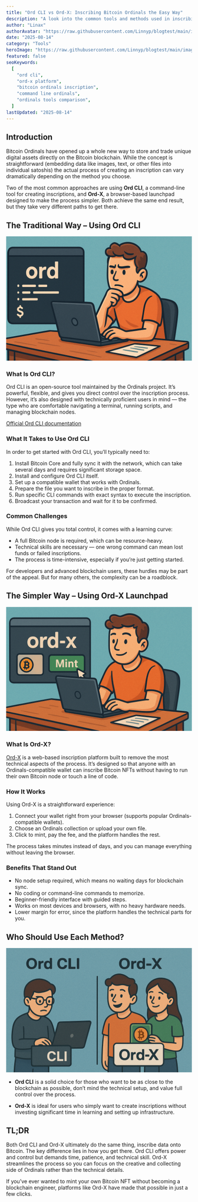 ```yaml
---
title: "Ord CLI vs Ord-X: Inscribing Bitcoin Ordinals the Easy Way"
description: "A look into the common tools and methods used in inscribing Ordinals."
author: "Linax"
authorAvatar: "https://raw.githubusercontent.com/Linnyp/blogtest/main/images/avatars/linax.png"
date: "2025-08-14"
category: "Tools"
heroImage: "https://raw.githubusercontent.com/Linnyp/blogtest/main/images/heroes/ordorordx-long.png"
featured: false
seoKeywords:
  [
    "ord cli",
    "ord-x platform",
    "bitcoin ordinals inscription",
    "command line ordinals",
    "ordinals tools comparison",
  ]
lastUpdated: "2025-08-14"
---
```


## Introduction

Bitcoin Ordinals have opened up a whole new way to store and trade unique digital assets directly on the Bitcoin blockchain. While the concept is straightforward (embedding data like images, text, or other files into individual satoshis) the actual process of creating an inscription can vary dramatically depending on the method you choose.

Two of the most common approaches are using **Ord CLI**, a command-line tool for creating inscriptions, and **Ord-X**, a browser-based launchpad designed to make the process simpler. Both achieve the same end result, but they take very different paths to get there.

## The Traditional Way – Using Ord CLI

![man in front of computer with Ord Cli|style:full-width](https://raw.githubusercontent.com/Linnyp/blogtest/main/images/article/ordhard.png)

### What Is Ord CLI?

Ord CLI is an open-source tool maintained by the Ordinals project. It’s powerful, flexible, and gives you direct control over the inscription process. However, it’s also designed with technically proficient users in mind — the type who are comfortable navigating a terminal, running scripts, and managing blockchain nodes.

[Official Ord CLI documentation](https://docs.ordinals.com/)

### What It Takes to Use Ord CLI

In order to get started with Ord CLI, you’ll typically need to:

1. Install Bitcoin Core and fully sync it with the network, which can take several days and requires significant storage space.
2. Install and configure Ord CLI itself.
3. Set up a compatible wallet that works with Ordinals.
4. Prepare the file you want to inscribe in the proper format.
5. Run specific CLI commands with exact syntax to execute the inscription.
6. Broadcast your transaction and wait for it to be confirmed.

### Common Challenges

While Ord CLI gives you total control, it comes with a learning curve:

- A full Bitcoin node is required, which can be resource-heavy.
- Technical skills are necessary — one wrong command can mean lost funds or failed inscriptions.
- The process is time-intensive, especially if you’re just getting started.

For developers and advanced blockchain users, these hurdles may be part of the appeal. But for many others, the complexity can be a roadblock.

## The Simpler Way – Using Ord-X Launchpad

![man in front of computer with Ord-x platform|style:full-width](https://raw.githubusercontent.com/Linnyp/blogtest/main/images/article/ordxeasy.png)

### What Is Ord-X?

[Ord-X](http://ord-x.com) is a web-based inscription platform built to remove the most technical aspects of the process. It’s designed so that anyone with an Ordinals-compatible wallet can inscribe Bitcoin NFTs without having to run their own Bitcoin node or touch a line of code.

### How It Works

Using Ord-X is a straightforward experience:

1. Connect your wallet right from your browser (supports popular Ordinals-compatible wallets).
2. Choose an Ordinals collection or upload your own file.
3. Click to mint, pay the fee, and the platform handles the rest.

The process takes minutes instead of days, and you can manage everything without leaving the browser.

### Benefits That Stand Out

- No node setup required, which means no waiting days for blockchain sync.
- No coding or command-line commands to memorize.
- Beginner-friendly interface with guided steps.
- Works on most devices and browsers, with no heavy hardware needs.
- Lower margin for error, since the platform handles the technical parts for you.

## Who Should Use Each Method?

![person with computer on left, two people holding wallet on right|style:full-width](https://raw.githubusercontent.com/Linnyp/blogtest/main/images/article/ordvsordxtech.png)

- **Ord CLI** is a solid choice for those who want to be as close to the blockchain as possible, don’t mind the technical setup, and value full control over the process.

- **Ord-X** is ideal for users who simply want to create inscriptions without investing significant time in learning and setting up infrastructure.

## TL;DR

Both Ord CLI and Ord-X ultimately do the same thing, inscribe data onto Bitcoin. The key difference lies in how you get there. Ord CLI offers power and control but demands time, patience, and technical skill. Ord-X streamlines the process so you can focus on the creative and collecting side of Ordinals rather than the technical details.

If you’ve ever wanted to mint your own Bitcoin NFT without becoming a blockchain engineer, platforms like Ord-X have made that possible in just a few clicks.
